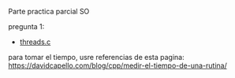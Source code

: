 Parte practica parcial SO

pregunta 1:
* [threads.c](threads.c)

para tomar el tiempo, usre referencias de esta pagina:
https://davidcapello.com/blog/cpp/medir-el-tiempo-de-una-rutina/
